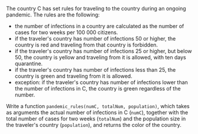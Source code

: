The country C has set rules for traveling to the country during an ongoing pandemic. The rules are the following:

* the number of infections in a country are calculated as the number of cases for two weeks per 100 000 citizens.
* if the traveler's country has number of infections 50 or higher, the country is red and traveling from that country is forbidden.
* if the traveler's country has number of infections 25 or higher, but below 50, the country is yellow and traveling from it is allowed, with ten days quarantine.
* if the traveler's country has number of infections less than 25, the country is green and traveling from it is allowed.
* exception: if the traveler's country has number of infections lower than the number of infections in C, the country is green regardless of the number.

Write a function `pandemic_rules(numC, totalNum, population)`, which takes as arguments the actual number of infections in C (`numC`), together with the total number of cases for two weeks (`totalNum`) and the population size in the traveler's country (`population`), and returns the color of the country.
